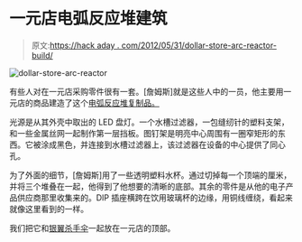 # 一元店电弧反应堆建筑

> 原文:[https://hack aday . com/2012/05/31/dollar-store-arc-reactor-build/](https://hackaday.com/2012/05/31/dollar-store-arc-reactor-build/)

![](../Images/633252c0d9c51b8319d51666e920a4e0.png "dollar-store-arc-reactor")

有些人对在一元店采购零件很有一套。[詹姆斯]就是这些人中的一员，他主要用一元店的商品建造了这个[电弧反应堆复制品。](http://www.xrobots.co.uk/arc/)

光源是从其外壳中取出的 LED 盘灯。一个水槽过滤器，一包缝纫针的塑料支架，和一些金属丝网一起制作第一层挡板。图钉架是明亮中心周围有一圈窄矩形的东西。它被涂成黑色，并连接到水槽过滤器上，该过滤器在设备的中心提供了同心孔。

为了外面的细节，[詹姆斯]用了一些透明塑料水杯。通过切掉每一个顶端的厘米，并将三个堆叠在一起，他得到了他想要的清晰的底部。其余的零件是从他的电子产品供应商那里收集来的。DIP 插座横跨在饮用玻璃杯的边缘，用铜线缠绕，看起来就像这里看到的一样。

我们把它和[银翼杀手伞](http://hackaday.com/2009/11/12/raid-the-dollar-store-for-an-illuminated-umbrella/)一起放在一元店的顶部。